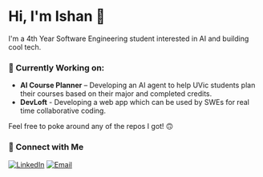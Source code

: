 # Hi, I'm Ishan 👋

I'm a 4th Year Software Engineering student interested in AI and building cool tech.

### 🔭 Currently Working on:
- **AI Course Planner** – Developing an AI agent to help UVic students plan their courses based on their major and completed credits.
- **DevLoft** - Developing a web app which can be used by SWEs for real time collaborative coding.

Feel free to poke around any of the repos I got! 🙃


### 🔗 Connect with Me
[![LinkedIn](https://img.shields.io/badge/LinkedIn-blue?style=flat&logo=linkedin)](https://www.linkedin.com/in/ishan-sandhu3121/) [![Email](https://img.shields.io/badge/Email-D14836?style=flat&logo=gmail&logoColor=white)](mailto:itsishan022@gmail.com)


